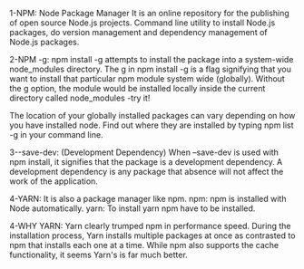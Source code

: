 1-NPM:
Node Package Manager 
It is an online repository for the publishing of open source Node.js projects.
Command line utility to install Node.js packages, do version management and dependency management of Node.js packages.

2-NPM -g:
npm install -g <package-name> attempts to install the package into a system-wide node_modules directory.
The g in npm install -g is a flag signifying that you want to install that particular npm module system wide (globally). Without the g option, the module would be installed locally inside the current directory called node_modules -try it!

The location of your globally installed packages can vary depending on how you have installed node. Find out where they are installed by typing npm list -g in your command line.

3--save-dev:
(Development Dependency)
When –save-dev is used with npm install, it signifies that the package is a development dependency. 
A development dependency is any package that absence will not affect the work of the application.

4-YARN:
It is also a package manager like npm.
npm: npm is installed with Node automatically. 
yarn: To install yarn npm have to be installed.

4-WHY YARN:
Yarn clearly trumped npm in performance speed. 
During the installation process, Yarn installs multiple packages at once as contrasted to npm that installs each one at a time. 
While npm also supports the cache functionality, it seems Yarn's is far much better.